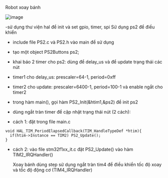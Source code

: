 Robot xoay bánh

![image](https://hackmd.io/_uploads/By6ElkmU0.png)

-sử dụng thư viện hal để init và set gpio, timer, spi
	Sử dụng ps2 để điều khiển
- include file PS2.c và PS2.h vào main để sử dụng
- tạo một object PS2Buttons ps2;
- khai báo 2 timer cho ps2: dùng để delay_us và để update trạng thái các nút
- timer1 cho delay_us: prescaler=64-1, period=0xff
- timer2 cho update: prescaler=6400-1, period=100-1 và enable ngắt cho timer2
- trong hàm main(), gọi hàm PS2_Init(&htim1,&ps2) để init ps2
- dùng ngắt tràn timer để cập nhật trạng thái nút (2 cách):

- cách 1: đặt trong file main.c
```
void HAL_TIM_PeriodElapsedCallback(TIM_HandleTypeDef *htim){
  if(htim->Instance == TIM2) PS2_Update();
}
```
- cách 2:
vào file stm32f1xx_it.c
đặt PS2_Update() vào hàm TIM2_IRQHandler()

	Xoay bánh dùng step
sử dụng ngắt tràn tim4 để điều khiển tốc độ xoay và tốc độ động cơ (TIM4_IRQHandler)
